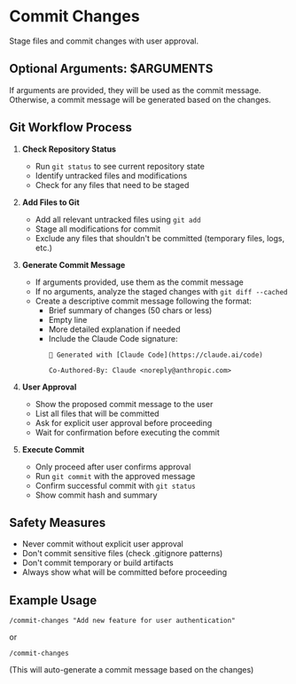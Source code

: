 # Commit Changes

Stage files and commit changes with user approval.

## Optional Arguments: $ARGUMENTS

If arguments are provided, they will be used as the commit message. Otherwise, a commit message will be generated based on the changes.

## Git Workflow Process

1. **Check Repository Status**
   - Run `git status` to see current repository state
   - Identify untracked files and modifications
   - Check for any files that need to be staged

2. **Add Files to Git**
   - Add all relevant untracked files using `git add`
   - Stage all modifications for commit
   - Exclude any files that shouldn't be committed (temporary files, logs, etc.)

3. **Generate Commit Message**
   - If arguments provided, use them as the commit message
   - If no arguments, analyze the staged changes with `git diff --cached`
   - Create a descriptive commit message following the format:
     - Brief summary of changes (50 chars or less)
     - Empty line
     - More detailed explanation if needed
     - Include the Claude Code signature:
       ```
       🤖 Generated with [Claude Code](https://claude.ai/code)
       
       Co-Authored-By: Claude <noreply@anthropic.com>
       ```

4. **User Approval**
   - Show the proposed commit message to the user
   - List all files that will be committed
   - Ask for explicit user approval before proceeding
   - Wait for confirmation before executing the commit

5. **Execute Commit**
   - Only proceed after user confirms approval
   - Run `git commit` with the approved message
   - Confirm successful commit with `git status`
   - Show commit hash and summary

## Safety Measures

- Never commit without explicit user approval
- Don't commit sensitive files (check .gitignore patterns)
- Don't commit temporary or build artifacts
- Always show what will be committed before proceeding

## Example Usage

```
/commit-changes "Add new feature for user authentication"
```

or

```
/commit-changes
```

(This will auto-generate a commit message based on the changes)